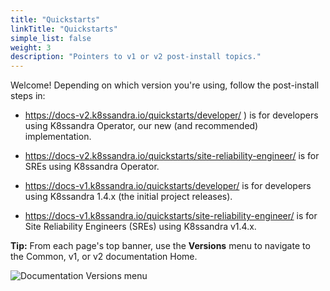 ```yaml
---
title: "Quickstarts"
linkTitle: "Quickstarts"
simple_list: false
weight: 3
description: "Pointers to v1 or v2 post-install topics."
---
```


Welcome! Depending on which version you're using, follow the post-install steps in:

* https://docs-v2.k8ssandra.io/quickstarts/developer/ ) is for developers using K8ssandra Operator, our new (and recommended) implementation.

* https://docs-v2.k8ssandra.io/quickstarts/site-reliability-engineer/ is for SREs using K8ssandra Operator.

* https://docs-v1.k8ssandra.io/quickstarts/developer/ is for developers using K8ssandra 1.4.x (the initial project releases).

* https://docs-v1.k8ssandra.io/quickstarts/site-reliability-engineer/ is for Site Reliability Engineers (SREs) using K8ssandra v1.4.x.

**Tip:** From each page's top banner, use the **Versions** menu to navigate to the Common, v1, or v2 documentation Home.

![Documentation Versions menu](/k8ssandra-doc-versions.png)
